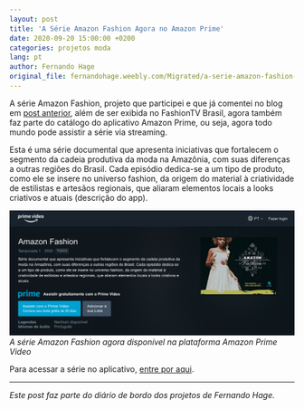 ```yaml
---
layout: post
title: 'A Série Amazon Fashion Agora no Amazon Prime'
date: 2020-09-20 15:00:00 +0200
categories: projetos moda
lang: pt
author: Fernando Hage
original_file: fernandohage.weebly.com/Migrated/a-serie-amazon-fashion-agora-no-amazon-prime.html
---
```


A série Amazon Fashion, projeto que participei e que já comentei no blog em [post anterior](2020-05-20-exibicao-da-serie-amazon-fashion.md), além de ser exibida no FashionTV Brasil, agora também faz parte do catálogo do aplicativo Amazon Prime, ou seja, agora todo mundo pode assistir a série via streaming.

Esta é uma série documental que apresenta iniciativas que fortalecem o segmento da cadeia produtiva da moda na Amazônia, com suas diferenças a outras regiões do Brasil. Cada episódio dedica-se a um tipo de produto, como ele se insere no universo fashion, da origem do material à criatividade de estilistas e artesãos regionais, que aliaram elementos locais a looks criativos e atuais (descrição do app).

![Amazon Fashion no Amazon Prime](/assets/images/amazon-fashion-prime.png)
*A série Amazon Fashion agora disponível na plataforma Amazon Prime Video*

Para acessar a série no aplicativo, [entre por aqui](https://www.primevideo.com/detail/0O7453MCXVPI1QSRS04QIKMCA9/ref=atv_dp_share_seas).

---

*Este post faz parte do diário de bordo dos projetos de Fernando Hage.*
